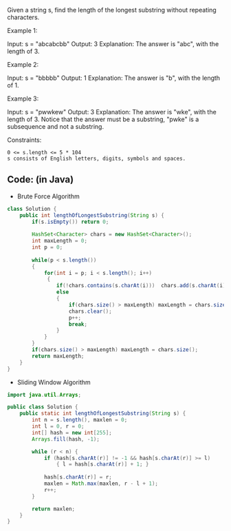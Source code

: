 Given a string s, find the length of the longest
substring
without repeating characters.

 

Example 1:

Input: s = "abcabcbb"
Output: 3
Explanation: The answer is "abc", with the length of 3.

Example 2:

Input: s = "bbbbb"
Output: 1
Explanation: The answer is "b", with the length of 1.

Example 3:

Input: s = "pwwkew"
Output: 3
Explanation: The answer is "wke", with the length of 3.
Notice that the answer must be a substring, "pwke" is a subsequence and not a substring.

 

Constraints:

    0 <= s.length <= 5 * 104
    s consists of English letters, digits, symbols and spaces.

## Code: (in Java)
- Brute Force Algorithm
``` java
class Solution {
    public int lengthOfLongestSubstring(String s) {
        if(s.isEmpty()) return 0;
        
        HashSet<Character> chars = new HashSet<Character>();
        int maxLength = 0;
        int p = 0;
        
        while(p < s.length()) 
        {
            for(int i = p; i < s.length(); i++)
             {
                if(!chars.contains(s.charAt(i)))  chars.add(s.charAt(i));
                else 
                {
                    if(chars.size() > maxLength) maxLength = chars.size();
                    chars.clear();
                    p++;
                    break;
                }
            }
        }
        if(chars.size() > maxLength) maxLength = chars.size();
        return maxLength;
    }
}
```
- Sliding Window Algorithm
```java
import java.util.Arrays;

public class Solution {
    public static int lengthOfLongestSubstring(String s) {
        int n = s.length(), maxlen = 0;
        int l = 0, r = 0;
        int[] hash = new int[255];
        Arrays.fill(hash, -1);

        while (r < n) {
            if (hash[s.charAt(r)] != -1 && hash[s.charAt(r)] >= l) 
                { l = hash[s.charAt(r)] + 1; }
            
            hash[s.charAt(r)] = r;
            maxlen = Math.max(maxlen, r - l + 1);
            r++;
        }

        return maxlen;
    }
}
```
